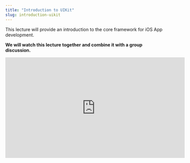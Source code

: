 ```yaml
---
title: "Introduction to UIKit"
slug: introduction-uikit
---
```


This lecture will provide an introduction to the core framework for iOS App development.

**We will watch this lecture together and combine it with a group discussion.**

<iframe width="560" height="315" src="https://www.youtube.com/embed/vgl9X047-2s" frameborder="0" allowfullscreen></iframe>

